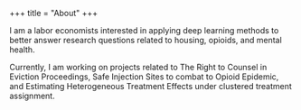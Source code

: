 +++
title = "About"
+++

I am a labor economists interested in applying deep learning methods to better answer research questions related to housing, opioids, and mental health.

Currently, I am working on projects related to The Right to Counsel in Eviction Proceedings, Safe Injection Sites to combat to Opioid Epidemic, and Estimating Heterogeneous Treatment Effects under clustered treatment assignment. 




